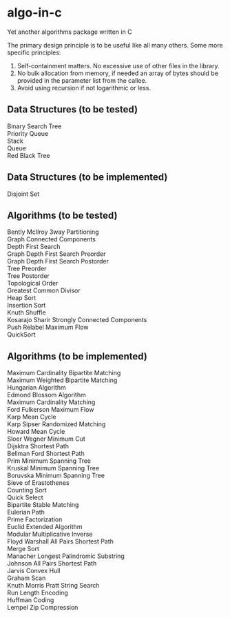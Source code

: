 # algo-in-c
Yet another algorithms package written in C

The primary design principle is to be useful like all many others. Some more specific principles:

1) Self-containment matters. No excessive use of other files in the library.
2) No bulk allocation from memory, if needed an array of bytes should be provided in the parameter list from the callee.
3) Avoid using recursion if not logarithmic or less. 

Data Structures (to be tested)
---
Binary Search Tree <br />
Priority Queue <br />
Stack <br />
Queue <br />
Red Black Tree <br />

Data Structures (to be implemented)
---
Disjoint Set <br />

Algorithms (to be tested)
---
Bently McIlroy 3way Partitioning <br />
Graph Connected Components <br />
Depth First Search <br />
Graph Depth First Search Preorder <br />
Graph Depth First Search Postorder <br />
Tree Preorder <br />
Tree Postorder <br />
Topological Order <br />
Greatest Common Divisor <br />
Heap Sort <br />
Insertion Sort <br />
Knuth Shuffle <br />
Kosarajo Sharir Strongly Connected Components <br />
Push Relabel Maximum Flow <br />
QuickSort <br />

Algorithms (to be implemented)
---
Maximum Cardinality Bipartite Matching <br />
Maximum Weighted Bipartite Matching <br />
Hungarian Algorithm <br />
Edmond Blossom Algorithm <br />
Maximum Cardinality Matching <br />
Ford Fulkerson Maximum Flow <br />
Karp Mean Cycle <br />
Karp Sipser Randomized Matching <br />
Howard Mean Cycle <br />
Sloer Wegner Minimum Cut <br />
Dijsktra Shortest Path <br />
Bellman Ford Shortest Path <br />
Prim Minimum Spanning Tree <br />
Kruskal Minimum Spanning Tree <br />
Boruvska Minimum Spanning Tree <br />
Sieve of Erastothenes <br />
Counting Sort <br />
Quick Select <br />
Bipartite Stable Matching <br />
Eulerian Path <br />
Prime Factorization <br />
Euclid Extended Algorithm <br />
Modular Multiplicative Inverse <br />
Floyd Warshall All Pairs Shortest Path <br />
Merge Sort <br />
Manacher Longest Palindromic Substring <br />
Johnson All Pairs Shortest Path <br />
Jarvis Convex Hull <br />
Graham Scan <br />
Knuth Morris Pratt String Search <br />
Run Length Encoding <br />
Huffman Coding <br />
Lempel Zip Compression <br />

